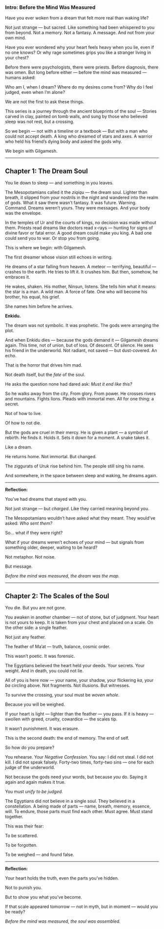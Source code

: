 ### **Intro: Before the Mind Was Measured**

Have you ever woken from a dream that felt more real than waking life?

Not just strange — but sacred. Like something had been whispered to you from beyond.
Not a memory. Not a fantasy. A message. And not from your own mind.

Have you ever wondered why your heart feels heavy when you lie, even if no one knows?
Or why rage sometimes grips you like a stranger living in your chest?

Before there were psychologists, there were priests.
Before diagnosis, there was omen.
But long before either — before the mind was measured — humans asked:

Who am I, when I dream?
Where do my desires come from?
Why do I feel judged, even when I’m alone?

We are not the first to ask these things.

This series is a journey through the ancient blueprints of the soul —
Stories carved in clay, painted on tomb walls, and sung by those who believed sleep was not rest, but a crossing.

So we begin — not with a timeline or a textbook —
But with a man who could not accept death.
A king who dreamed of stars and axes.
A warrior who held his friend’s dying body and asked the gods why.

We begin with Gilgamesh.

---



## Chapter 1: The Dream Soul

You lie down to sleep — and something in you leaves.

The Mesopotamians called it the *ziqiqu* — the dream soul. Lighter than breath, it slipped from your nostrils in the night and wandered into the realm of gods. What it saw there wasn’t fantasy. It was future. Warning. Command. Dreams weren’t yours. They were messages. And your body was the envelope.

In the temples of Ur and the courts of kings, no decision was made without them. Priests read dreams like doctors read x-rays — hunting for signs of divine favor or fatal error. A good dream could make you king. A bad one could send you to war. Or stop you from going.

This is where we begin: with Gilgamesh.

The first dreamer whose vision still echoes in writing.

He dreams of a star falling from heaven. A meteor — terrifying, beautiful — crashes to the earth. He tries to lift it. It crushes him. But then, somehow, he embraces it.

He wakes, shaken. His mother, Ninsun, listens. She tells him what it means: the star is a man. A wild man. A force of fate. One who will become his brother, his equal, his grief.

She names him before he arrives.

**Enkidu.**

The dream was not symbolic. It was prophetic. The gods were arranging the plot.

And when Enkidu dies — because the gods demand it — Gilgamesh dreams again. This time, not of union, but of loss. Of descent. Of silence. He sees his friend in the underworld. Not radiant, not saved — but dust-covered. An echo.

That is the horror that drives him mad.

Not death itself, but the *fate* of the soul.

He asks the question none had dared ask: 
*Must it end like this?*

So he walks away from the city. From glory. From power. He crosses rivers and mountains. Fights lions. Pleads with immortal men. All for one thing: a secret.

Not of how to live.

Of how to not die.

But the gods are cruel in their mercy. He is given a plant — a symbol of rebirth. He finds it. Holds it. Sets it down for a moment. A snake takes it.

Like a dream.

He returns home. Not immortal. But changed.

The ziggurats of Uruk rise behind him. The people still sing his name.

And somewhere, in the space between sleep and waking, he dreams again.

---

**Reflection:**

You’ve had dreams that stayed with you.

Not just strange — but *charged*. Like they carried meaning beyond you.

The Mesopotamians wouldn’t have asked what they meant.
They would’ve asked: *Who sent them?*

So… what if they were right?

What if your dreams weren’t echoes of your mind — but signals from something older, deeper, waiting to be heard?

Not metaphor. Not noise.

But message.

*Before the mind was measured, the dream was the map.*

---



## Chapter 2: The Scales of the Soul

You die. But you are not gone.

You awaken in another chamber — not of stone, but of judgment. Your heart is not yours to keep. It is taken from your chest and placed on a scale. On the other side: a single feather.

Not just any feather.

The feather of Ma’at — truth, balance, cosmic order.

This wasn’t poetic. It was forensic.

The Egyptians believed the heart held your deeds. Your secrets. Your weight. And in death, you could not lie.

All of you is here now — your name, your shadow, your flickering *ka*, your *ba* circling above. Not fragments. Not illusions. But witnesses.

To survive the crossing, your soul must be *woven whole*.

Because you will be weighed.

If your heart is light — lighter than the feather — you pass.
If it is heavy — swollen with greed, cruelty, cowardice — the scales tip.

It wasn’t punishment. It was erasure.

This is the second death: the end of memory. The end of self.

So how do you prepare?

You rehearse. Your *Negative Confession*. You say: I did not steal. I did not kill. I did not speak falsely. Forty-two times, forty-two sins — one for each judge of the underworld.

Not because the gods need your words, but because *you* do. Saying it again and again makes it true.

You must *unify to be judged.*

The Egyptians did not believe in a single soul. They believed in a constellation. A being made of parts — name, breath, memory, essence, will. To endure, those parts must find each other. Must agree. Must stand together.

This was their fear:

To be scattered.

To be forgotten.

To be weighed — and found false.

---

**Reflection:**

Your heart holds the truth, even the parts you’ve hidden.

Not to punish you.

But to show you what you’ve become.

If that scale appeared tomorrow — not in myth, but in moment — would you be ready?

*Before the mind was measured, the soul was assembled.*







